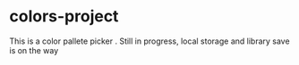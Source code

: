 # colors-project
This is a color pallete picker
. Still in progress, local storage and library save is on the way
